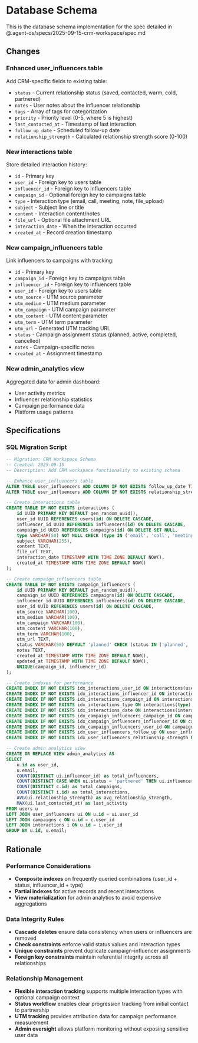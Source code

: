 # Database Schema

This is the database schema implementation for the spec detailed in @.agent-os/specs/2025-09-15-crm-workspace/spec.md

## Changes

### Enhanced user_influencers table
Add CRM-specific fields to existing table:
- `status` - Current relationship status (saved, contacted, warm, cold, partnered)
- `notes` - User notes about the influencer relationship
- `tags` - Array of tags for categorization
- `priority` - Priority level (0-5, where 5 is highest)
- `last_contacted_at` - Timestamp of last interaction
- `follow_up_date` - Scheduled follow-up date
- `relationship_strength` - Calculated relationship strength score (0-100)

### New interactions table
Store detailed interaction history:
- `id` - Primary key
- `user_id` - Foreign key to users table
- `influencer_id` - Foreign key to influencers table
- `campaign_id` - Optional foreign key to campaigns table
- `type` - Interaction type (email, call, meeting, note, file_upload)
- `subject` - Subject line or title
- `content` - Interaction content/notes
- `file_url` - Optional file attachment URL
- `interaction_date` - When the interaction occurred
- `created_at` - Record creation timestamp

### New campaign_influencers table
Link influencers to campaigns with tracking:
- `id` - Primary key
- `campaign_id` - Foreign key to campaigns table
- `influencer_id` - Foreign key to influencers table
- `user_id` - Foreign key to users table
- `utm_source` - UTM source parameter
- `utm_medium` - UTM medium parameter
- `utm_campaign` - UTM campaign parameter
- `utm_content` - UTM content parameter
- `utm_term` - UTM term parameter
- `utm_url` - Generated UTM tracking URL
- `status` - Campaign assignment status (planned, active, completed, cancelled)
- `notes` - Campaign-specific notes
- `created_at` - Assignment timestamp

### New admin_analytics view
Aggregated data for admin dashboard:
- User activity metrics
- Influencer relationship statistics
- Campaign performance data
- Platform usage patterns

## Specifications

### SQL Migration Script
```sql
-- Migration: CRM Workspace Schema
-- Created: 2025-09-15
-- Description: Add CRM workspace functionality to existing schema

-- Enhance user_influencers table
ALTER TABLE user_influencers ADD COLUMN IF NOT EXISTS follow_up_date TIMESTAMP WITH TIME ZONE;
ALTER TABLE user_influencers ADD COLUMN IF NOT EXISTS relationship_strength INTEGER DEFAULT 0;

-- Create interactions table
CREATE TABLE IF NOT EXISTS interactions (
    id UUID PRIMARY KEY DEFAULT gen_random_uuid(),
    user_id UUID REFERENCES users(id) ON DELETE CASCADE,
    influencer_id UUID REFERENCES influencers(id) ON DELETE CASCADE,
    campaign_id UUID REFERENCES campaigns(id) ON DELETE SET NULL,
    type VARCHAR(50) NOT NULL CHECK (type IN ('email', 'call', 'meeting', 'note', 'file_upload')),
    subject VARCHAR(255),
    content TEXT,
    file_url TEXT,
    interaction_date TIMESTAMP WITH TIME ZONE DEFAULT NOW(),
    created_at TIMESTAMP WITH TIME ZONE DEFAULT NOW()
);

-- Create campaign_influencers table
CREATE TABLE IF NOT EXISTS campaign_influencers (
    id UUID PRIMARY KEY DEFAULT gen_random_uuid(),
    campaign_id UUID REFERENCES campaigns(id) ON DELETE CASCADE,
    influencer_id UUID REFERENCES influencers(id) ON DELETE CASCADE,
    user_id UUID REFERENCES users(id) ON DELETE CASCADE,
    utm_source VARCHAR(100),
    utm_medium VARCHAR(100),
    utm_campaign VARCHAR(100),
    utm_content VARCHAR(100),
    utm_term VARCHAR(100),
    utm_url TEXT,
    status VARCHAR(50) DEFAULT 'planned' CHECK (status IN ('planned', 'active', 'completed', 'cancelled')),
    notes TEXT,
    created_at TIMESTAMP WITH TIME ZONE DEFAULT NOW(),
    updated_at TIMESTAMP WITH TIME ZONE DEFAULT NOW(),
    UNIQUE(campaign_id, influencer_id)
);

-- Create indexes for performance
CREATE INDEX IF NOT EXISTS idx_interactions_user_id ON interactions(user_id);
CREATE INDEX IF NOT EXISTS idx_interactions_influencer_id ON interactions(influencer_id);
CREATE INDEX IF NOT EXISTS idx_interactions_campaign_id ON interactions(campaign_id);
CREATE INDEX IF NOT EXISTS idx_interactions_type ON interactions(type);
CREATE INDEX IF NOT EXISTS idx_interactions_date ON interactions(interaction_date);
CREATE INDEX IF NOT EXISTS idx_campaign_influencers_campaign_id ON campaign_influencers(campaign_id);
CREATE INDEX IF NOT EXISTS idx_campaign_influencers_influencer_id ON campaign_influencers(influencer_id);
CREATE INDEX IF NOT EXISTS idx_campaign_influencers_user_id ON campaign_influencers(user_id);
CREATE INDEX IF NOT EXISTS idx_user_influencers_follow_up ON user_influencers(follow_up_date);
CREATE INDEX IF NOT EXISTS idx_user_influencers_relationship_strength ON user_influencers(relationship_strength);

-- Create admin analytics view
CREATE OR REPLACE VIEW admin_analytics AS
SELECT 
    u.id as user_id,
    u.email,
    COUNT(DISTINCT ui.influencer_id) as total_influencers,
    COUNT(DISTINCT CASE WHEN ui.status = 'partnered' THEN ui.influencer_id END) as partnered_influencers,
    COUNT(DISTINCT c.id) as total_campaigns,
    COUNT(DISTINCT i.id) as total_interactions,
    AVG(ui.relationship_strength) as avg_relationship_strength,
    MAX(ui.last_contacted_at) as last_activity
FROM users u
LEFT JOIN user_influencers ui ON u.id = ui.user_id
LEFT JOIN campaigns c ON u.id = c.user_id
LEFT JOIN interactions i ON u.id = i.user_id
GROUP BY u.id, u.email;
```

## Rationale

### Performance Considerations
- **Composite indexes** on frequently queried combinations (user_id + status, influencer_id + type)
- **Partial indexes** for active records and recent interactions
- **View materialization** for admin analytics to avoid expensive aggregations

### Data Integrity Rules
- **Cascade deletes** ensure data consistency when users or influencers are removed
- **Check constraints** enforce valid status values and interaction types
- **Unique constraints** prevent duplicate campaign-influencer assignments
- **Foreign key constraints** maintain referential integrity across all relationships

### Relationship Management
- **Flexible interaction tracking** supports multiple interaction types with optional campaign context
- **Status workflow** enables clear progression tracking from initial contact to partnership
- **UTM tracking** provides attribution data for campaign performance measurement
- **Admin oversight** allows platform monitoring without exposing sensitive user data
